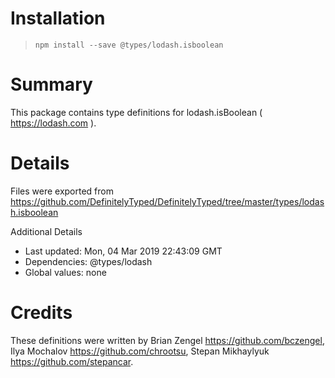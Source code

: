 # Installation
> `npm install --save @types/lodash.isboolean`

# Summary
This package contains type definitions for lodash.isBoolean ( https://lodash.com ).

# Details
Files were exported from https://github.com/DefinitelyTyped/DefinitelyTyped/tree/master/types/lodash.isboolean

Additional Details
 * Last updated: Mon, 04 Mar 2019 22:43:09 GMT
 * Dependencies: @types/lodash
 * Global values: none

# Credits
These definitions were written by Brian Zengel <https://github.com/bczengel>, Ilya Mochalov <https://github.com/chrootsu>, Stepan Mikhaylyuk <https://github.com/stepancar>.
